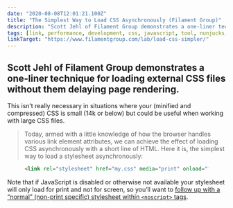 ```yaml
---
date: "2020-08-08T12:01:21.100Z"
title: "The Simplest Way to Load CSS Asynchronously (Filament Group)"
description: "Scott Jehl of Filament Group demonstrates a one-liner technique for loading external CSS files without them delaying page rendering"
tags: [link, performance, development, css, javascript, tool, nunjucks, customproperties, 11ty]
linkTarget: "https://www.filamentgroup.com/lab/load-css-simpler/"
---
```

Scott Jehl of Filament Group demonstrates a one-liner technique for loading external CSS files without them delaying page rendering.
---
This isn’t really necessary in situations where your (minified and compressed) CSS is small (14k or below) but could be useful when working with large CSS files.

> Today, armed with a little knowledge of how the browser handles various link element attributes, we can achieve the effect of loading CSS asynchronously with a short line of HTML. Here it is, the simplest way to load a stylesheet asynchronously:

<figure>
  
``` html
<link rel="stylesheet" href="my.css" media="print" onload="this.media='all'">
```

</figure>

Note that if JavaScript is disabled or otherwise not available your stylesheet will only load for print and not for screen, so you’ll want to [follow up with a “normal” (non-print specific) stylesheet within `<noscript>` tags](https://twitter.com/nhoizey/status/1152330563082227712).
